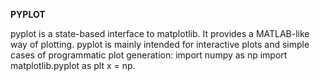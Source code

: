 **PYPLOT**

pyplot is a state-based interface to matplotlib. It provides a MATLAB-like way of plotting. pyplot is mainly intended for interactive plots and simple cases of programmatic plot generation: import numpy as np import matplotlib.pyplot as plt x = np.
